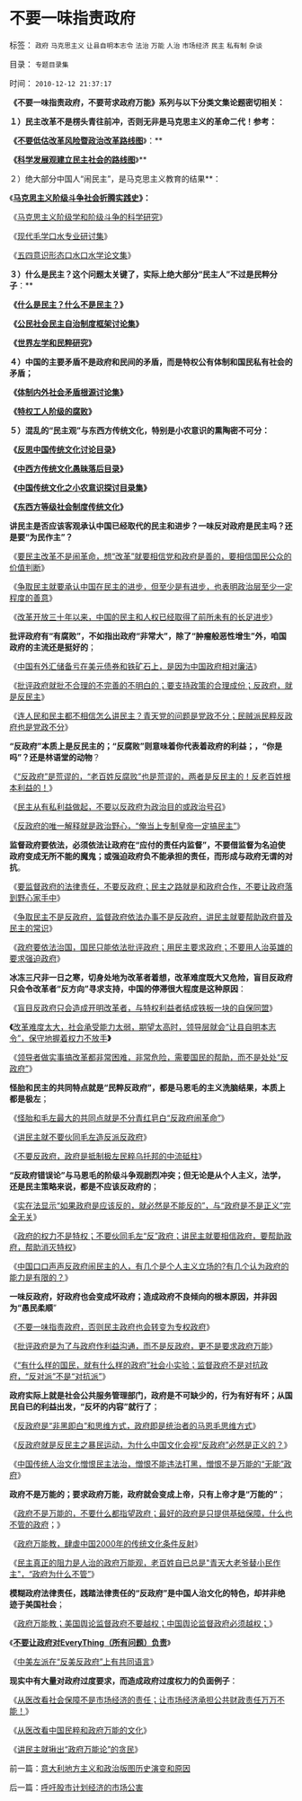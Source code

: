 # 不要一味指责政府

标签： `政府` `马克思主义` `让县自明本志令` `法治` `万能` `人治` `市场经济` `民主` `私有制` `杂谈` 

目录： `专题目录集`

时间： `2010-12-12 21:37:17`

**《不要一味指责政府，不要苛求政府万能》系列与以下分类文集论题密切相关：**



**１）民主改革不是楞头青往前冲，否则无非是马克思主义的革命二代！参考：**

**《[**不要低估改革风险暨政治改革路线图**](../../../2010/12/4/不要低估改革的政治风险.md)**》：**

**《[**科学发展观建立民主社会的路线图**](../../../2009/10/8/科学发展观建立和谐社会的策略路线图.md)**》**

２）绝大部分中国人“闹民主”，是马克思主义教育的结果**：

《[**马克思主义阶级斗争社会折腾实践史**](../../../2010/11/27/马克思主义社会实践史.md)**》：**

《[马克思主义阶级学和阶级斗争的科学研究](http://www.daifumd.com/_daifumd/blog/%E9%A9%AC%E5%85%8B%E6%80%9D%E4%B8%BB%E4%B9%89%E9%98%B6%E7%BA%A7%E5%AD%A6%E5%92%8C%E9%98%B6%E7%BA%A7%E6%96%97%E4%BA%89%E7%9A%84%E7%A7%91%E5%AD%A6%E7%A0%94%E7%A9%B6)》

《[现代毛学口水专业研讨集](../../../2010/8/13/现代毛学口水专业研讨集.md)》

《[五四意识形态口水口水学论文集](../../../2010/8/20/意识形态口水学论文集.md)》

**３）什么是民主？这个问题太关键了，实际上绝大部分“民主人”不过是民粹分子**：**

**《**[**什么是民主？什么不是民主？**](../../../2009/10/27/讨论集：什么是democracy？什么不是？.md)**》**

**《**[**公民社会民主自治制度框架讨论集**](../../../2009/10/1/公民社会民主自治制度框架讨论集.md)**》**

**《[世界左学和民粹研究](../../../2010/9/11/世界左学和民粹研究.md)》**

**４）中国的主要矛盾不是政府和民间的矛盾，而是特权公有体制和国民私有社会的矛盾；**

**《**[**体制内外社会矛盾根源讨论集**](../../../2009/10/11/户籍制度真伪矛盾讨论集.md)**》**

**《[特权工人阶级的腐败](../../../2010/10/2/特权工人阶级的腐败.md)》**

**５）混乱的“民主观”与东西方传统文化，特别是小农意识的熏陶密不可分：**

**《[反思中国传统文化讨论目录](../../../2010/7/23/反思中国传统文化讨论目录.md)》**

**《[中西方传统文化愚昧落后目录](http://www.daifumd.com/_daifumd/blog/%E4%B8%AD%E8%A5%BF%E6%96%B9%E4%BC%A0%E7%BB%9F%E6%96%87%E5%8C%96%E6%84%9A%E6%98%A7%E8%90%BD%E5%90%8E%E7%9B%AE%E5%BD%95)》**

**《[中国传统文化之小农意识探讨目录集](../../../2010/2/28/中国传统文化之小农意识探讨目录集.md)》**

**《[东西方等级社会制度传统文化](../../../2010/7/17/等级社会制度文化.md)》**



**讲民主是否应该客观承认中国已经取代的民主和进步？一味反对政府是民主吗？还是要“为民作主”？**

《[要民主改革不是闹革命，想“改革”就要相信党和政府是善的，要相信国民公众的价值判断](../../../2009/6/22/要相信党和政府，要相信人民和民主.md)》

《[争取民主就要承认中国在民主的进步，但至少是有进步，也表明政治层至少一定程度的善意](http://blog.sina.com.cn/s/blog_5563a64d0100dbj5.html)》

《[改革开放三十年以来，中国的民主和人权已经取得了前所未有的长足进步](../../../2009/7/16/中国在党领导下取得民主自由的长足进步.md)》

**批评政府有“有腐败”，不如指出政府“非常大”，除了“肿瘤般恶性增生”外，咱国政府的主流还是挺好的**；

《[中国有外汇储备亏在美元债券和铁矿石上，是因为中国政府相对廉洁](../../../2010/6/22/外汇储备说明政府相对廉洁；.md)》

《[批评政府就批不合理的不完善的不明白的；要支持政策的合理成份；反政府，就是反民主](../../../2010/4/13/反政府，就是反民主！.md)》

《[连人民和民主都不相信怎么讲民主？青天党的问题是党政不分；民贼派民粹反政府也是党政不分](../../../2010/4/14/不相信党和政府，就要相信人民和民主.md)》

**“反政府”本质上是反民主的；“反腐败”则意味着你代表着政府的利益；，“你是吗”？还是林语堂的动物**？

《[“反政府”是荒谬的，“老百姓反腐败”也是荒谬的，两者是反民主的！反老百姓根本利益的！](../../../2010/2/26/“反政府”是荒谬的.md)》

《[民主从有私利益做起，不要以反政府为政治目的或政治号召](../../../2009/9/26/社会进步从“有私”做起.md)》

《[反政府的唯一解释就是政治野心，“俺当上专制皇帝一定搞民主”](http://cid-36d976e82bb7123d.spaces.live.com/blog/cns!36D976E82BB7123D!921.entry)》

**监督政府要依法，必须依法让政府在“应付的责任内监督”，不要借监督为名迫使政府变成无所不能的魔鬼；或强迫政府负不能承担的责任，而形成与政府无谓的对抗**。

《[要监督政府的法律责任，不要反政府；民主之路就是和政府合作，不要让政府落到野心家手中](../../../2010/1/13/一字真经拖字诀，南辕北辙慢慢来.md)》

《[争取民主不是反政府，监督政府依法办事不是反政府，讲民主就要帮助政府普及民主的常识](../../../2010/1/7/讲民主就协助政府普及民主意识.md)》

《[政府要依法治国，国民只能依法批评政府；用民主要求政府；不要用人治英雄的要求强迫政府](../../../2010/5/14/用民主要求政府也要用民主约束自已.md)》

**冰冻三尺非一日之寒，切身处地为改革者着想，改革难度既大又危险，盲目反政府只会令改革者“反方向”寻求支持，中国的停滞很大程度是这种原因**：

《[盲目反政府只会造成开明改革者，与特权利益者结成铁板一块的自保同盟](../../../2009/5/8/妖魔化敌视与铁板一块.md)》

**《**[改革难度太大，社会承受能力太弱，期望太高时，领导层就会“让县自明本志令”，保守地握着权力不放手](../../../2009/10/24/《让县自明本志令》边界成本和死亡循环.md)**》**

《[领导者做实事搞改革都非常困难，非常危险，需要国民的帮助，而不是处处“反政府”](http://cid-36d976e82bb7123d.spaces.live.com/blog/cns!36D976E82BB7123D!1569.entry)》

**怪胎和民主的共同特点就是“民粹反政府”，都是马恩毛的主义洗脑结果，本质上都是极左**；

《[怪胎和毛左最大的共同点就是不分青红皂白“反政府闹革命”](../../../2010/8/16/中国文化不缺“骂街”的英雄.md)》

《[讲民主就不要伙同毛左造反派反政府](http://cid-36d976e82bb7123d.spaces.live.com/blog/cns!36D976E82BB7123D!2018.entry)》

《[不要反政府，政府是抵制极左民粹乌托邦的中流砥柱](../../../2009/9/26/科学就是发展观！政府是抵制极左民粹乌托邦的中流砥柱.md)》

**“反政府错误论”与马恩毛的阶级斗争观剧烈冲突；但无论是从个人主义，法学，还是民主策略来说，都是不应该反政府的**；

《[实在法显示“如果政府是应该反的，就必然是不能反的”，与“政府是不是正义”完全无关](../../../2010/7/31/法律的内涵是实在法，核心是执行能力.md)》

《[政府的权力不是特权；不要伙同毛左“反”政府；讲民主就要相信政府，要帮助政府，帮助消灭特权](../../../2010/11/25/政府不是特权，要相信政府.md)》

《[中国口口声声反政府闹民主的人，有几个是个人主义立场的?有几个认为政府的能力是有限的？](http://darthvad.blog.163.com/blog/static/53399470201061493946107/)》

**一味反政府，好政府也会变成坏政府；造成政府不良倾向的根本原因，并非因为“愚民柔顺**”

《[不要一味指责政府，否则民主政府也会转变为专权政府](../../../2010/5/14/传染性精神病看“民主”确实会乱的.md)》

《[批评政府是为了与政府作利益沟通，而不是反政府，更不是要求政府万能](../../../2010/7/22/想学会批评，就不要发泄.md)》

《[“有什么样的国民，就有什么样的政府”社会小实验；监督政府不是对抗政府，“反对派”不是“对抗派”](../../../2010/4/15/“反对派”不是“对抗派”.md)》

**政府实际上就是社会公共服务管理部门，政府是不可缺少的，行为有好有坏；从国民自已的利益出发，“反坏的内容”就行了**；

《[反政府是“非黑即白”和思维方式，政府即是统治者的马恩毛思维方式](../../../2010/8/16/“自已作主了”！这就是民主！.md)》

《[反政府就是反民主之暴民运动，为什么中国文化会视“反政府”必然是正义的？](http://darthvad.blog.163.com/blog/static/5339947020106297521743/)》

《[中国传统人治文化憎恨民主法治，憎恨不能违法打黑，憎恨不是万能的“无能”政府](../../../2010/12/5/传统文化憎恨民主法治；“最不坏”的中庸之道.md)》

**政府不是万能的；要求政府万能，政府就会变成上帝，只有上帝才是“万能的”**；

《[政府不是万能的，不要什么都指望政府；最好的政府是只提供基础保障，什么也不管的政府](../../../2010/11/16/农产品涨1-消费价格涨100-，农民收入不会提高.md)；》

《[政府万能教，肆虐中国2000年的传统文化条件反射](../../../2009/1/7/威权万能论，肆虐中国2000年的条件反射.md)》

《[民主真正的阻力是人治的政府万能观，老百姓自已总是"青天大老爷替小民作主"，“政府为什么不管”](http://blog.sina.com.cn/s/blog_5563a64d0100gfpk.html)》

**模糊政府法律责任，践踏法律责任的“反政府”是中国人治文化的特色，却并非绝迹于美国社会**；

《[政府万能教；美国舆论监督政府不要越权；中国舆论监督政府必须越权；](../../../2010/9/13/中国特色的舆论监督.md)》

《[**不要让政府对EveryThing（所有问题）负责**](http://blog.sina.com.cn/s/blog_5563a64d01017e19.html)》

《[中美左派在“反美反政府”上有共同语言](../../../2010/12/9/英国拘捕阿桑奇是危害美国新闻自由吗？.md)》

**现实中有大量对政府过度要求，而造成政府过度权力的负面例子**：

《[从医改看社会保障不是市场经济的责任；让市场经济承担公共财政责任万万不能！](../../../2010/7/12/“医疗是公共产品说”极其荒唐；医疗不是公共产品.md)》

《[从医改看中国民粹和政府万能的文化](../../../2010/7/18/医改唯一出路就是市场经济去特权化.md)》

《[讲民主就揪出“政府万能论”的贪民](../../../2010/8/31/股民想赚钱就不能做“贪民”.md)》



前一篇：[意大利地方主义和政治版图历史演变和原因](../../../2010/12/12/意大利地方主义和政治版图历史演变和原因.md)

后一篇：[呼吁股市计划经济的市场公害](../../../2010/12/13/呼吁股市计划经济的市场公害.md)